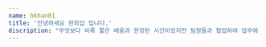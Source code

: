```yaml
---
name: hkhan01
title: '안녕하세요 한희갑 입니다.'
discription: "무엇보다 비록 짧은 배움과 한정된 시간이었지만 팀원들과 협업하여 업무에 유용한 성과물까지 만들게 된 것이 가장 기쁘고 소중한 기억이 될 것 같습니다."
---
```

